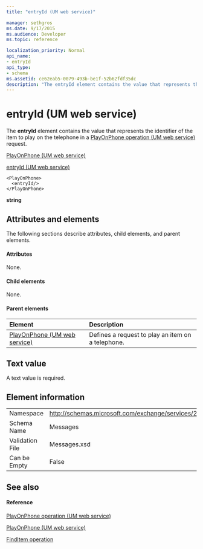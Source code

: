 ```yaml
---
title: "entryId (UM web service)"

manager: sethgros
ms.date: 9/17/2015
ms.audience: Developer
ms.topic: reference

localization_priority: Normal
api_name:
- entryId
api_type:
- schema
ms.assetid: ce62eab5-0079-493b-be1f-52b62fdf35dc
description: "The entryId element contains the value that represents the identifier of the item to play on the telephone in a PlayOnPhone operation (UM web service) request."
---
```


# entryId (UM web service)

The **entryId** element contains the value that represents the identifier of the item to play on the telephone in a [PlayOnPhone operation (UM web service)](playonphone-operation-um-web-service.md) request. 
  
[PlayOnPhone (UM web service)](playonphone-um-web-service.md)
  
[entryId (UM web service)](entryid-um-web-service.md)
  
```
<PlayOnPhone>
  <entryId/>
</PlayOnPhone>
```

 **string**
## Attributes and elements

The following sections describe attributes, child elements, and parent elements.
  
#### Attributes

None.
  
#### Child elements

None.
  
#### Parent elements

|**Element**|**Description**|
|:-----|:-----|
|[PlayOnPhone (UM web service)](playonphone-um-web-service.md) <br/> |Defines a request to play an item on a telephone.  <br/> |
   
## Text value

A text value is required.
  
## Element information

|||
|:-----|:-----|
|Namespace  <br/> |http://schemas.microsoft.com/exchange/services/2006/messages  <br/> |
|Schema Name  <br/> |Messages  <br/> |
|Validation File  <br/> |Messages.xsd  <br/> |
|Can be Empty  <br/> |False  <br/> |
   
## See also

#### Reference

[PlayOnPhone operation (UM web service)](playonphone-operation-um-web-service.md)
  
[PlayOnPhone (UM web service)](playonphone-um-web-service.md)
  
[FindItem operation](finditem-operation.md)

